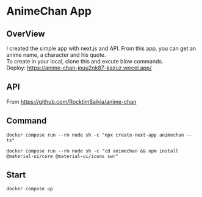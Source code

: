 # AnimeChan App

## OverView
I created the simple app with next.js and API. From this app, you can get an anime name, a character and his quote.     
To create in your local, clone this and excute blow commands.     
Deploy: https://anime-chan-jouu2ok87-kazuz.vercel.app/
## API
From https://github.com/RocktimSaikia/anime-chan

## Command
```
docker compose run --rm node sh -c "npx create-next-app animechan --ts"
```

```
docker compose run --rm node sh -c "cd animechan && npm install @material-ui/core @material-ui/icons swr"
```

## Start
```
docker compose up
```
